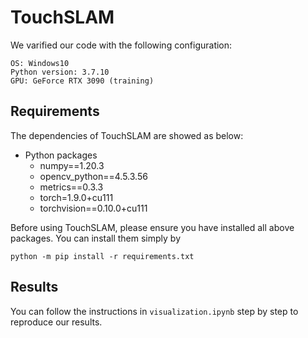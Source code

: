 # TouchSLAM
We varified our code with the following configuration:
```
OS: Windows10
Python version: 3.7.10
GPU: GeForce RTX 3090 (training)
```
## Requirements
The dependencies of TouchSLAM are showed as below:
- Python packages
  - numpy==1.20.3
  - opencv_python==4.5.3.56
  - metrics==0.3.3
  - torch=1.9.0+cu111
  - torchvision==0.10.0+cu111

Before using TouchSLAM, please ensure you have installed all above packages. You can install them simply by
```
python -m pip install -r requirements.txt
```

## Results
You can follow the instructions in `visualization.ipynb` step by step to reproduce our results.
